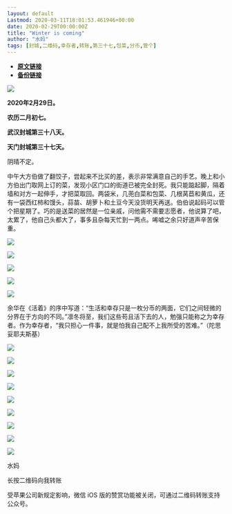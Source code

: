 ```yaml
---
layout: default
Lastmod: 2020-03-11T18:01:53.461946+00:00
date: 2020-02-29T00:00:00Z
title: "Winter is coming"
author: "水妈"
tags: [封城,二维码,幸存者,转账,第三十七,包菜,分币,管个]
---
```


* [**原文链接**](https://mp.weixin.qq.com/s/dgNVN7gfCHsFAGHEobRuxQ)
* [**备份链接**](http://archive.ph/sftiG)


![](/images/post/83e6370489385f2550ca26e21256241c.jpg)  

  

**2020年2月29日。**  

**农历二月初七。**

**武汉封城第三十八天。**

**天门封城第三十七天。**

阴晴不定。

  

中午大方伯做了翻饺子，尝起来不比买的差，表示非常满意自己的手艺。晚上和小方伯出门取网上订的菜，发现小区门口的街道已被完全封死。我只能踮起脚，隔着墙和对方一起伸手，才把菜取回。两袋米，几蔸白菜和包菜、几根莴苣和黄瓜，还有一袋西红柿和馒头，蒜苗、胡萝卜和土豆今天没货明天再送。伯伯说起码可以管个把星期了。巧的是送菜的居然是一位亲戚，问他需不需要志愿者，他说算了吧，太累了，他自己头都大了，事多且杂每天忙到一两点。唏嘘之余只好道声辛苦保重。

  

  

![](/images/post/bedf497c7492367b892f3d89b7fc773a.jpg)

  

  

  

![](/images/post/d57504b15c70d47be64b0f0664399b52.jpg)

  

  

  

![](/images/post/a670e93e276fee78bd1c46076877f2df.jpg)

  

  

  

![](/images/post/0429f312195dff5ddb35f9e21c7d37b4.jpg)

  

  

![](/images/post/eecfdf007a466eaf17e16162e52987e0.jpg)

  

  

余华在《活着》的序中写道：“生活和幸存只是一枚分币的两面，它们之间轻微的分界在于方向的不同。”凛冬将至，我们这些苟且活下去的人，勉强只能称之为幸存者。作为幸存者，“我只担心一件事，就是怕我自己配不上我所受的苦难。”（陀思妥耶夫斯基）

  

  

![](/images/post/7c9c9ac29c3fada5a869c5ae7acefaad.jpg)

  

  

  

![](/images/post/4dd514ea55c12f9ae0de57b44cf23222.jpg)

  

  

  

  

![](/images/post/472d756d25b40e6a03b82cc51feeceaa.jpg)

  

![](/images/post/935fe3f59b4773ea6ed534a119c63440.jpg)

  

  

  

  

![](/images/post/e76f134d5d7225bbe4edbbb1f9ccad9d.jpg)

  

  

  

  

![](/images/post/352daac8020bb52e0df9385088a22384.jpg)

  

  

  

  

![](/images/post/875eb118685b80f5dc8e6121f797cfe6.jpg)

  

  

  

![](/images/post/9daf4590a421c18bd45a6af2f037ad73.jpg)

  

![](/images/post/3c010066f574bffaa86f402a6dbd0d77.jpg)

  

水妈

长按二维码向我转账

受苹果公司新规定影响，微信 iOS 版的赞赏功能被关闭，可通过二维码转账支持公众号。

